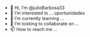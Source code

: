 - 👋 Hi, I’m @julioBarbosa33
- 👀 I’m interested in ... oportunidades
- 🌱 I’m currently learning ...
- 💞️ I’m looking to collaborate on ...
- 📫 How to reach me ...

<!---
julioBarbosa33/julioBarbosa33 is a ✨ special ✨ repository because its `README.md` (this file) appears on your GitHub profile.
You can click the Preview link to take a look at your changes.
--->
